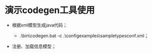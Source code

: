 # 演示codegen工具使用

- 根据xml模型生成java代码；
  - .\bin\codegen.bat -c .\configexamples\sampletypesconf.xml；
  
- 注册、加载信息模型；
